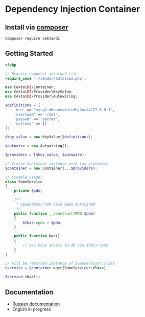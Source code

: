# Dependency Injection Container

## Install via [composer](https://getcomposer.org/)

```
composer require cekta/di
```

## Getting Started

```php
<?php

// Require composer autoload file
require_once './vendor/autoload.php';

use Cekta\DI\Container;
use Cekta\DI\Provider\KeyValue;
use Cekta\DI\Provider\Autowiring;

$definitions = [
    'dsn' => 'mysql:dbname=testdb;host=127.0.0.1',
    'username' => 'root',
    'passwd' => 'secret',
    'options' => []
];

$key_value = new KeyValue($definitions);

$autowire = new Autowiring();

$providers = [$key_value, $autowire];

// Create Container instance with two providers
$container = new Container(...$providers);

// Example usage:
class SomeService
{
    private $pdo;

    /**
     * Dependency PDO have been autowired
     */
    public function __construct(PDO $pdo)
    {
        $this->pdo = $pdo;
    }

    public function bar()
    {
        // you have access to db via $this->pdo
    }
}

// Will be returned instance of SomeService::class
$service = $container->get(SomeService::class);

$service->bar();

```

## Documentation

* [Russian documentation](doc/ru.md)
* English in progress

